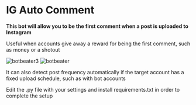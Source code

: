 # IG Auto Comment

**This bot will allow you to be the first comment when a post is uploaded to Instagram**

Useful when accounts give away a reward for being the first comment, such as money or a shotout

![botbeater3](https://user-images.githubusercontent.com/92279236/138858272-01c252f9-ee6f-410c-9b0f-66889f848b9c.png)
![botbeater](https://user-images.githubusercontent.com/92279236/138855947-56a7c737-04c6-4cc1-963d-f1bca0ac7f56.png)

It can also detect post frequency automatically if the target account has a fixed upload schedule, such as with bot accounts

Edit the .py file with your settings and install requirements.txt in order to complete the setup

